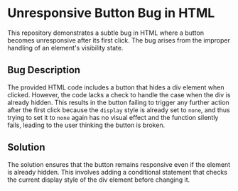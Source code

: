 # Unresponsive Button Bug in HTML
This repository demonstrates a subtle bug in HTML where a button becomes unresponsive after its first click. The bug arises from the improper handling of an element's visibility state.

## Bug Description
The provided HTML code includes a button that hides a div element when clicked. However, the code lacks a check to handle the case when the div is already hidden. This results in the button failing to trigger any further action after the first click because the `display` style is already set to `none`, and thus trying to set it to `none` again has no visual effect and the function silently fails, leading to the user thinking the button is broken.

## Solution
The solution ensures that the button remains responsive even if the element is already hidden. This involves adding a conditional statement that checks the current display style of the div element before changing it.